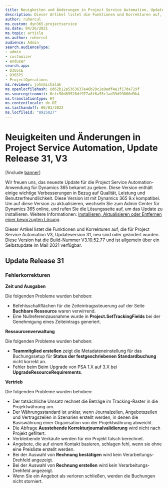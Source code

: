 ```yaml
---
title: Neuigkeiten und Änderungen in Project Service Automation, Update Release 31, V3
description: Dieser Artikel listet die Funktionen und Korrekturen auf, die in der Project Service Automation Updateversion 31, V3, verfügbar sind.
author: ruhercul
ms.custom: dyn365-projectservice
ms.date: 04/26/2021
ms.topic: article
ms.author: ruhercul
audience: Admin
search.audienceType:
- admin
- customizer
- enduser
search.app:
- D365CE
- D365PS
- ProjectOperations
ms.reviewer: johnmichalak
ms.openlocfilehash: 8d62b12a5363637e46b29c2e9edf4e1f17da729f
ms.sourcegitcommit: 6cfc50d89528df977a8f6a55c1ad39d99800d9b4
ms.translationtype: HT
ms.contentlocale: de-DE
ms.lasthandoff: 06/03/2022
ms.locfileid: "8925027"
---
```

# <a name="whats-new-or-changed-in-project-service-automation-update-release-31-v3"></a>Neuigkeiten und Änderungen in Project Service Automation, Update Release 31, V3

[!include [banner](../includes/psa-now-project-operations.md)]

Wir freuen uns, das neueste Update für die Project Service Automation-Anwendung für Dynamics 365 bekannt zu geben. Diese Version enthält einige wichtige Verbesserungen in Bezug auf Qualität, Leistung und Benutzerfreundlichkeit. Diese Version ist mit Dynamics 365 9.x kompatibel. Um auf diese Version zu aktualisieren, wechseln Sie zum Admin Center für Dynamics 365 online, und rufen Sie die Lösungsseite auf, um das Update zu installieren. Weitere Informationen: [Installieren, Aktualisieren oder Entfernen einer bevorzugten Lösung](/power-platform/admin/install-remove-preferred-solution).

Dieser Artikel listet die Funktionen und Korrekturen auf, die für Project Service Automation V3, Updateversion 31, neu sind oder geändert wurden. Diese Version hat die Build-Nummer V3.10.52.77 und ist allgemein über ein Selbstupdate im Mail 2021 verfügbar.

## <a name="update-release-31"></a>Update Release 31

### <a name="bug-fixes"></a>Fehlerkorrekturen

**Zeit und Ausgaben**

Die folgenden Probleme wurden behoben:

- Befehlsschaltflächen für die Zeiteintragssteuerung auf der Seite **Buchbare Ressource** waren verwirrend.
- Eine Nullreferenzausnahme wurde in **Project.SetTrackingFields** bei der Genehmigung eines Zeiteintrags generiert.

**Ressourcenverwaltung**

Die folgenden Probleme wurden behoben:

- **Teammitglied erstellen** zeigt die Metadateneinstellung für das Buchungssetup für **Status der festgeschriebenen Standardbuchung** nicht korrekt an.
- Fehler beim Beim Upgrade von PSA 1.X auf 3.X bei **UpgradeResourceRequirements**.


**Vertrieb**

Die folgenden Probleme wurden behoben:

- Der tatsächliche Umsatz rechnet die Beträge im Tracking-Raster in die Projektwährung um.
- Der Währungsstandard ist unklar, wenn Journalzeilen, Angebotszeilen und Vertragszeilen in Szenarien erstellt werden, in denen die Basiswährung einer Organisation von der Projektwährung abweicht.
- Die Abfrage **Ausstehende Korrekturjournalvalidierung** wird nicht nach Projekt gefiltert.
- Verbleibende Verkäufe werden für ein Projekt falsch berechnet.
- Angebote, die auf einem Kontakt basieren, schlagen fehl, wenn sie ohne eine Preisliste erstellt werden.
- Bei der Auswahl von **Rechnung bestätigen** wird kein Verarbeitungs-Drehfeld angezeigt.
- Bei der Auswahl von **Rechnung erstellen** wird kein Verarbeitungs-Drehfeld angezeigt.
- Wenn Sie ein Angebot als verloren schließen, werden die Buchungen nicht storniert.







